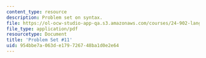 ```yaml
---
content_type: resource
description: Problem set on syntax.
file: https://ol-ocw-studio-app-qa.s3.amazonaws.com/courses/24-902-language-and-its-structure-ii-syntax-fall-2003/954bbe7a063de179726748ba1d0e2e64_ps_11.pdf
file_type: application/pdf
resourcetype: Document
title: 'Problem Set #11'
uid: 954bbe7a-063d-e179-7267-48ba1d0e2e64
---
```

